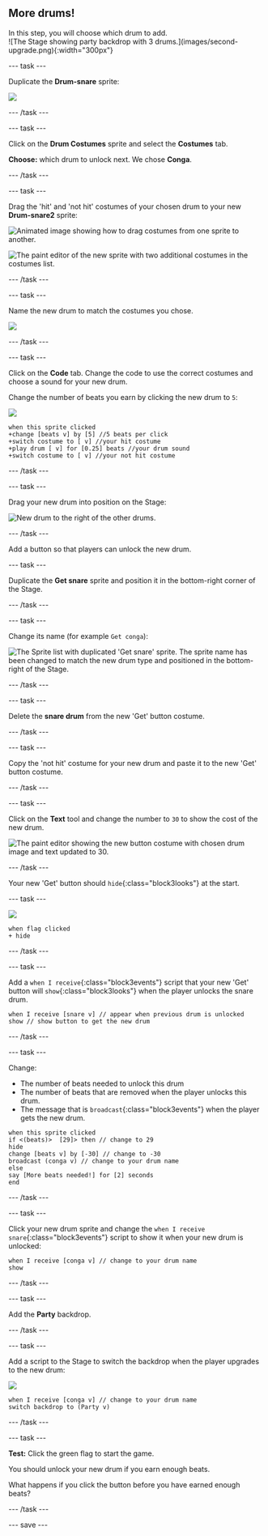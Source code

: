 ## More drums!

<div style="display: flex; flex-wrap: wrap">
<div style="flex-basis: 200px; flex-grow: 1; margin-right: 15px;">
In this step, you will choose which drum to add.
</div>
<div>
![The Stage showing party backdrop with 3 drums.](images/second-upgrade.png){:width="300px"}
</div>
</div>

--- task ---

Duplicate the **Drum-snare** sprite:

![](images/duplicate-snare-drum.png)

--- /task ---

--- task ---

Click on the **Drum Costumes** sprite and select the **Costumes** tab.

**Choose:** which drum to unlock next. We chose **Conga**.


--- /task ---

--- task ---

Drag the 'hit' and 'not hit' costumes of your chosen drum to your new **Drum-snare2** sprite:

![Animated image showing how to drag costumes from one sprite to another.](images/drag-costumes.gif)

![The paint editor of the new sprite with two additional costumes in the costumes list.](images/drum-3-costumes.png)

--- /task ---

--- task ---

Name the new drum to match the costumes you chose.

![](images/drum-3-named.png)

--- /task ---

--- task ---

Click on the **Code** tab. Change the code to use the correct costumes and choose a sound for your new drum.

Change the number of beats you earn by clicking the new drum to `5`:

![](images/drum-3-icon.png)

```blocks3
when this sprite clicked
+change [beats v] by [5] //5 beats per click
+switch costume to [ v] //your hit costume
+play drum [ v] for [0.25] beats //your drum sound
+switch costume to [ v] //your not hit costume
```

--- /task ---

--- task ---

Drag your new drum into position on the Stage:

![New drum to the right of the other drums.](images/drum-3-positioned.png)

--- /task ---

Add a button so that players can unlock the new drum.

--- task ---

Duplicate the **Get snare** sprite and position it in the bottom-right corner of the Stage.

--- /task ---

--- task ---

Change its name (for example `Get conga`):

![The Sprite list with duplicated 'Get snare' sprite. The sprite name has been changed to match the new drum type and positioned in the bottom-right of the Stage.](images/get-drum-3.png)

--- /task ---

--- task ---

Delete the **snare drum** from the new 'Get' button costume.

--- /task ---

--- task ---

Copy the 'not hit' costume for your new drum and paste it to the new 'Get' button costume.

--- /task ---

--- task ---

Click on the **Text** tool and change the number to `30` to show the cost of the new drum.

![The paint editor showing the new button costume with chosen drum image and text updated to 30.](images/get-drum-copy.png)

--- /task ---

Your new 'Get' button should `hide`{:class="block3looks"} at the start.

--- task ---

![](images/get-drum-3-icon.png)

```blocks3
when flag clicked
+ hide
```

--- /task ---

--- task ---

Add a `when I receive`{:class="block3events"} script that your new 'Get' button will `show`{:class="block3looks"} when the player unlocks the snare drum.

```blocks3
when I receive [snare v] // appear when previous drum is unlocked
show // show button to get the new drum
```

--- /task ---

--- task ---

Change:
- The number of beats needed to unlock this drum
- The number of beats that are removed when the player unlocks this drum.
- The message that is `broadcast`{:class="block3events"} when the player gets the new drum.

```blocks3
when this sprite clicked
if <(beats)>  [29]> then // change to 29
hide
change [beats v] by [-30] // change to -30
broadcast (conga v) // change to your drum name
else
say [More beats needed!] for [2] seconds 
end
```

--- /task ---

--- task ---

Click your new drum sprite and change the `when I receive snare`{:class="block3events"} script to show it when your new drum is unlocked:

```blocks3
when I receive [conga v] // change to your drum name
show
```

--- /task ---

--- task ---

Add the **Party** backdrop.

--- /task ---

--- task ---

Add a script to the Stage to switch the backdrop when the player upgrades to the new drum:

![](images/stage-icon.png)

```blocks3
when I receive [conga v] // change to your drum name
switch backdrop to (Party v)
```

--- /task ---

--- task ---

**Test:** Click the green flag to start the game.

You should unlock your new drum if you earn enough beats.

What happens if you click the button before you have earned enough beats?

--- /task ---

--- save ---
